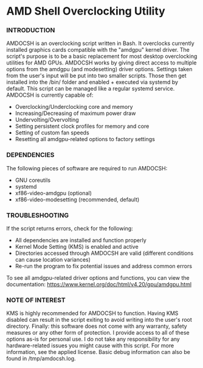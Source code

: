 # AMD Shell Overclocking Utility


### INTRODUCTION
AMDOCSH is an overclocking script written in Bash.
It overclocks currently installed graphics cards compatible with the "amdgpu" kernel driver.
The script's purpose is to be a basic replacement for most desktop overclocking utilities for AMD GPUs.
AMDOCSH works by giving direct access to multiple options from the amdgpu (and modesetting) driver options.
Settings taken from the user's input will be put into two smaller scripts.
Those then get installed into the /bin/ folder and enabled + executed via systemd by default.
This script can be managed like a regular systemd service.
AMDOCSH is currently capable of:

- Overclocking/Underclocking core and memory
- Increasing/Decreasing of maximum power draw
- Undervolting/Overvolting
- Setting persistent clock profiles for memory and core
- Setting of custom fan speeds
- Resetting all amdgpu-related options to factory settings

### DEPENDENCIES
The following pieces of software are required to run AMDOCSH:


- GNU coreutils
- systemd
- xf86-video-amdgpu (optional)
- xf86-video-modesetting (recommended, default)


### TROUBLESHOOTING
If the script returns errors, check for the following:

- All dependencies are installed and function properly
- Kernel Mode Setting (KMS) is enabled and active
- Directories accessed through AMDOCSH are valid (different conditions can cause location variances)
- Re-run the program to fix potential issues and address common errors

To see all amdgpu-related driver options and functions, you can view the documentation:
https://www.kernel.org/doc/html/v4.20/gpu/amdgpu.html


### NOTE OF INTEREST
KMS is highly recommended for AMDOCSH to function.
Having KMS disabled can result in the script exiting to avoid writing into the user's root directory.
Finally: this software does not come with any warranty, safety measures or any other form of protection.
I provide access to all of these options as-is for personal use.
I do not take any responsibility for any hardware-related issues you might cause with this script.
For more information, see the applied license.
Basic debug information can also be found in /tmp/amdocsh.log.
